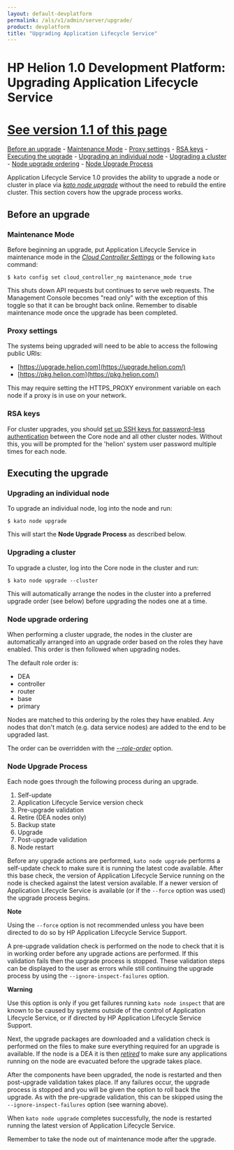 ```yaml
---
layout: default-devplatform
permalink: /als/v1/admin/server/upgrade/
product: devplatform
title: "Upgrading Application Lifecycle Service"
---
```

<!--PUBLISHED-->

# HP Helion 1.0 Development Platform: Upgrading Application Lifecycle Service[](#upgrading-helion "Permalink to this headline")
[See version 1.1 of this page](/helion/devplatform/1.1/als/admin/server/upgrade/)
=======================================================================
 [Before an upgrade](#before-an-upgrade)
        -   [Maintenance Mode](#maintenance-mode)
        -   [Proxy settings](#proxy-settings)
        -   [RSA keys](#rsa-keys)
    -   [Executing the upgrade](#executing-the-upgrade)
        -   [Upgrading an individual
            node](#upgrading-an-individual-node)
        -   [Upgrading a cluster](#upgrading-a-cluster)
        -   [Node upgrade ordering](#node-upgrade-ordering)
        -   [Node Upgrade Process](#node-upgrade-process)

Application Lifecycle Service 1.0 provides the ability to upgrade a node or cluster in place
via [*kato node
upgrade*](/als/v1/admin/reference/kato-ref/#kato-command-ref-node-upgrade)
without the need to rebuild the entire cluster. This section covers how
the upgrade process works.

Before an upgrade[](#before-an-upgrade "Permalink to this headline")
---------------------------------------------------------------------

### Maintenance Mode[](#maintenance-mode "Permalink to this headline")

Before beginning an upgrade, put Application Lifecycle Service in maintenance mode in the
[*Cloud Controller
Settings*](/als/v1/admin/console/customize/#console-settings-maintenance-mode) or
the following `kato` command:

    $ kato config set cloud_controller_ng maintenance_mode true

This shuts down API requests but continues to serve web requests. The Management Console becomes "read only" with the exception of this toggle so that it can be brought back online. Remember to disable maintenance mode once the upgrade has been completed.

### Proxy settings[](#proxy-settings "Permalink to this headline")

The systems being upgraded will need to be able to access the following
public URIs:

-   [https://upgrade.helion.com](https://upgrade.helion.com/)
-   [https://pkg.helion.com](https://pkg.helion.com/)

This may require setting the HTTPS\_PROXY environment variable on each
node if a proxy is in use on your network.

### RSA keys[](#rsa-keys "Permalink to this headline")

For cluster upgrades, you should [set up SSH keys for password-less
authentication](https://help.ubuntu.com/community/SSH/OpenSSH/Configuring#disable-password-authentication)
between the Core node and all other cluster nodes. Without this, you
will be prompted for the 'helion' system user password multiple times
for each node.

Executing the upgrade[](#executing-the-upgrade "Permalink to this headline")
-----------------------------------------------------------------------------

### Upgrading an individual node[](#upgrading-an-individual-node "Permalink to this headline")

To upgrade an individual node, log into the node and run:

    $ kato node upgrade

This will start the **Node Upgrade Process** as described below.

### Upgrading a cluster[](#upgrading-a-cluster "Permalink to this headline")

To upgrade a cluster, log into the Core node in the cluster and run:

    $ kato node upgrade --cluster

This will automatically arrange the nodes in the cluster into a
preferred upgrade order (see below) before upgrading the nodes one at a
time.

### Node upgrade ordering[](#node-upgrade-ordering "Permalink to this headline")

When performing a cluster upgrade, the nodes in the cluster are
automatically arranged into an upgrade order based on the roles they
have enabled. This order is then followed when upgrading nodes.

The default role order is:

-   DEA
-   controller
-   router
-   base
-   primary

Nodes are matched to this ordering by the roles they have enabled. Any
nodes that don't match (e.g. data service nodes) are added to the end to
be upgraded last.

The order can be overridden with the
[*--role-order*](/als/v1/admin/reference/kato-ref/#kato-command-ref-node-upgrade)
option.

### Node Upgrade Process[](#node-upgrade-process "Permalink to this headline")

Each node goes through the following process during an upgrade.

1.  Self-update
2.  Application Lifecycle Service version check
3.  Pre-upgrade validation
4.  Retire (DEA nodes only)
5.  Backup state
6.  Upgrade
7.  Post-upgrade validation
8.  Node restart

Before any upgrade actions are performed, `kato node upgrade` performs a self-update check to make sure it is running the
latest code available. After this base check, the version of Application Lifecycle Service
running on the node is checked against the latest version available. If
a newer version of Application Lifecycle Service is available (or if the `--force` option was used) the upgrade process begins.

**Note**

Using the `--force` option is not recommended unless
you have been directed to do so by HP Application Lifecycle Service Support.

A pre-upgrade validation check is performed on the node to check that it
is in working order before any upgrade actions are performed. If this
validation fails then the upgrade process is stopped. These validation
steps can be displayed to the user as errors while still continuing the
upgrade process by using the `--ignore-inspect-failures` option.

**Warning**

Use this option is only if you get failures running
`kato node inspect` that are known to be caused by
systems outside of the control of Application Lifecycle Service, or if directed by
HP Application Lifecycle Service Support.

Next, the upgrade packages are downloaded and a validation check is
performed on the files to make sure everything required for an upgrade
is available. If the node is a DEA it is then
[*retired*](/als/v1/admin/reference/kato-ref/#kato-command-ref-node-retire) to
make sure any applications running on the node are evacuated before the
upgrade takes place.

After the components have been upgraded, the node is restarted and then
post-upgrade validation takes place. If any failures occur, the upgrade
process is stopped and you will be given the option to roll back
the upgrade. As with the pre-upgrade validation, this can be skipped
using the `--ignore-inspect-failures` option (see
warning above).

When `kato node upgrade` completes successfully, the
node is restarted running the latest version of Application Lifecycle Service.

Remember to take the node out of maintenance mode after the upgrade.
